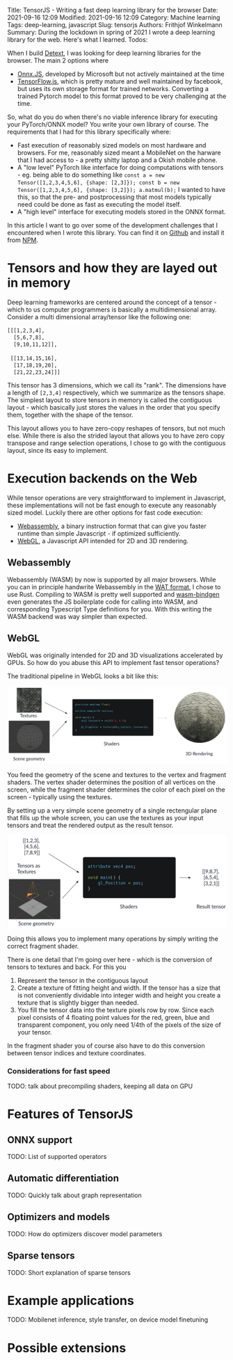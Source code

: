 Title: TensorJS - Writing a fast deep learning library for the browser
Date: 2021-09-16 12:09
Modified: 2021-09-16 12:09
Category: Machine learning
Tags: deep-learning, javascript
Slug: tensorjs
Authors: Frithjof Winkelmann
Summary: During the lockdown in spring of 2021 I wrote a deep learning library for the web. Here's what I learned.
Todos: 

When I build [Detext](https://detext.haskai.de/client/), I was looking for deep learning libraries for the browser.
The main 2 options where

- [Onnx.JS](https://github.com/microsoft/onnxjs), developed by Microsoft but not actively maintained at the time
- [TensorFlow.js](https://www.tensorflow.org/js), which is pretty mature and well maintained by facebook, but uses its own storage format for
  trained networks. Converting a trained Pytorch model to this format proved to be very challenging at the time.

So, what do you do when there's no viable inference library for executing your
PyTorch/ONNX model? You write your own library of course.
The requirements that I had for this library specifically where:

- Fast execution of reasonably sized models on most hardware and browsers. For me, reasonably
  sized meant a MobileNet on the harware that I had access to - a pretty shitty
  laptop and a Okish mobile phone.
- A "low level" PyTorch like interface for doing computations with tensors - eg.
  being able to do something like
    `const a = new Tensor([1,2,3,4,5,6], {shape: [2,3]}); const b = new Tensor([1,2,3,4,5,6], {shape: [3,2]}); a.matmul(b);`
  I wanted to have this, so that the pre- and postprocessing that most models
  typically need could be done as fast as executing the model itself.
- A "high level" interface for executing models stored in the ONNX format.

In this article I want to go over some of the development challenges that I encountered when
I wrote this library. You can find it on [Github](https://github.com/Hoff97/tensorjs)
and install it from [NPM](https://www.npmjs.com/package/@hoff97/tensor-js).

# Tensors and how they are layed out in memory

Deep learning frameworks are centered around the concept of a tensor - which to us computer programmers is
basically a multidimensional array. Consider a multi dimensional array/tensor like the following one:

```
[[[1,2,3,4],
  [5,6,7,8],
  [9,10,11,12]],
  
 [[13,14,15,16],
  [17,18,19,20],
  [21,22,23,24]]]
```

This tensor has 3 dimensions, which we call its "rank". The dimensions have a length of
`[2,3,4]` respectively, which we summarize as the tensors shape. The simplest layout
to store tensors in memory is called the contiguous layout - which basically
just stores the values in the order that you specify them, together with the shape of the tensor.

This layout allows you to have zero-copy reshapes of tensors, but not much else.
While there is also the strided layout that allows you to have zero copy
transpose and range selection operations, I chose to go with the contiguous layout,
since its easy to implement.

# Execution backends on the Web

While tensor operations are very straightforward to implement in Javascript, these implementations
will not be fast enough to execute any reasonably sized model.
Luckily there are other options for fast code execution:

- [Webassembly](https://webassembly.org/), a binary instruction format that can give you faster runtime than simple 
  Javascript - if optimized sufficiently.
- [WebGL](https://en.wikipedia.org/wiki/WebGL), a Javascript API intended for 2D and 3D rendering.

## Webassembly

Webassembly (WASM) by now is supported by all major browsers. While you can in principle handwrite Webassembly
in the [WAT format](https://developer.mozilla.org/en-US/docs/WebAssembly/Understanding_the_text_format),
I chose to use Rust. Compiling to WASM is pretty well supported and
[wasm-bindgen](https://github.com/rustwasm/wasm-bindgen) even generates the JS boilerplate code
for calling into WASM, and corresponding Typescript Type definitions for you.
With this writing the WASM backend was way simpler than expected.

## WebGL

WebGL was originally intended for 2D and 3D visualizations accelerated by GPUs.
So how do you abuse this API to implement fast tensor operations?

The traditional pipeline in WebGL looks a bit like this:

![WebGL standard pipeline]({filename}/../images/tensorjs/webgl_standard.png)

You feed the geometry of the scene and textures to the vertex and fragment shaders.
The vertex shader determines the position of all vertices on the screen, while
the fragment shader determines the color of each pixel on the screen - typically
using the textures.

By setting up a very simple scene geometry of a single rectengular plane
that fills up the whole screen, you can use the textures as
your input tensors and treat the rendered output as the result tensor.

![WebGL for GPGPU]({filename}/../images/tensorjs/webgl_gpgpu.png)

Doing this allows you to implement many operations by simply writing the correct
fragment shader.

There is one detail that I'm going over here - which is the conversion of tensors
to textures and back. For this you

1. Represent the tensor in the contiguous layout
2. Create a texture of fitting height and width. If the tensor has a size that is not conveniently 
   dividable into integer width and height you create a texture that is slightly bigger than needed.
3. You fill the tensor data into the texture pixels row by row. Since each pixel consists of
   4 floating point values for the red, green, blue and transparent component, you only need
   1/4th of the pixels of the size of your tensor.

In the fragment shader you of course also have to do this conversion between tensor indices
and texture coordinates.

### Considerations for fast speed

TODO: talk about precompiling shaders, keeping all data on GPU

# Features of TensorJS

## ONNX support

TODO: List of supported operators

## Automatic differentiation

TODO: Quickly talk about graph representation

## Optimizers and models

TODO: How do optimizers discover model parameters

## Sparse tensors

TODO: Short explanation of sparse tensors

# Example applications

TODO: Mobilenet inference, style transfer, on device model finetuning

# Possible extensions